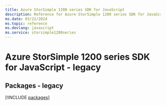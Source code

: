 ```yaml
---
title: Azure StorSimple 1200 series SDK for JavaScript
description: Reference for Azure StorSimple 1200 series SDK for JavaScript
ms.date: 03/22/2024
ms.topic: reference
ms.devlang: javascript
ms.service: storsimple1200series
---
```

# Azure StorSimple 1200 series SDK for JavaScript - legacy
## Packages - legacy
[!INCLUDE [packages](storsimple-1200-series-index.md)]